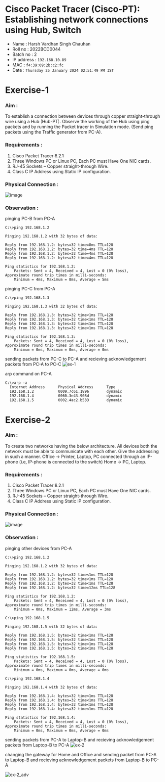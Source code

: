 # Cisco Packet Tracer (Cisco-PT): Establishing network connections using Hub, Switch
- Name : Harsh Vardhan Singh Chauhan
- Roll no : 2022BCD0044
- Batch no : 2
- IP address : `192.168.10.89`
- MAC : `f4:39:09:2b:c2:fc`
- Date : `Thursday 25 January 2024 02:51:49 PM IST`

# Exercise-1
### Aim : 
To establish a connection between devices through copper straight-through wire using a Hub (Hub-PT). Observe the working of the Hub using ping packets and by running the Packet tracer in Simulation mode. (Send ping packets using the Traffic generator from PC-A).
### Requirements : 
1) Cisco Packet Tracer 8.2.1
2) Three Windows PC or Linux PC, Each PC must Have One NIC cards.
3) RJ-45 Sockets – Copper straight-through Wire.
4) Class C IP Address using Static IP configuration.
### Physical Connection : 
![image](https://github.com/Harshtherocking/Computer-Networks-ICS-224/assets/65885345/eac3a4ef-d3e2-4335-8c8a-d72521de1eba)

### Observation : 
pinging PC-B from PC-A
```console
C:\>ping 192.168.1.2

Pinging 192.168.1.2 with 32 bytes of data:

Reply from 192.168.1.2: bytes=32 time=8ms TTL=128
Reply from 192.168.1.2: bytes=32 time=4ms TTL=128
Reply from 192.168.1.2: bytes=32 time=4ms TTL=128
Reply from 192.168.1.2: bytes=32 time=4ms TTL=128

Ping statistics for 192.168.1.2:
    Packets: Sent = 4, Received = 4, Lost = 0 (0% loss),
Approximate round trip times in milli-seconds:
    Minimum = 4ms, Maximum = 8ms, Average = 5ms
```
pinging PC-C from PC-A
```console
C:\>ping 192.168.1.3

Pinging 192.168.1.3 with 32 bytes of data:

Reply from 192.168.1.3: bytes=32 time<1ms TTL=128
Reply from 192.168.1.3: bytes=32 time<1ms TTL=128
Reply from 192.168.1.3: bytes=32 time<1ms TTL=128
Reply from 192.168.1.3: bytes=32 time<1ms TTL=128

Ping statistics for 192.168.1.3:
    Packets: Sent = 4, Received = 4, Lost = 0 (0% loss),
Approximate round trip times in milli-seconds:
    Minimum = 0ms, Maximum = 0ms, Average = 0ms
```
sending packets from PC-C to PC-A and recieving acknowledgement packets from PC-A to PC-C
![ex-1](https://github.com/Harshtherocking/Computer-Networks-ICS-224/assets/65885345/f25c4cbb-2e71-42db-aae6-a880a86d8e89)

arp command on PC-A
```console
C:\>arp -a
  Internet Address      Physical Address      Type
  192.168.1.2           0009.7c61.1896        dynamic
  192.168.1.4           0060.3e43.908d        dynamic
  192.168.1.5           0002.4ac2.b533        dynamic
```




# Exercise-2
### Aim : 
To create two networks having the below architecture. All devices both the network must be able to communicate with each other. Give the addressing in such a manner. 
Office → Printer, Laptop, PC connected through an IP-phone (i.e, IP-phone is connected to the switch)
Home → PC, Laptop.
### Requirements : 
1) Cisco Packet Tracer 8.2.1
2) Three Windows PC or Linux PC, Each PC must Have One NIC cards.
3) RJ-45 Sockets – Copper straight-through Wire.
4) Class C IP Address using Static IP configuration.
### Physical Connection : 
![image](https://github.com/Harshtherocking/Computer-Networks-ICS-224/assets/65885345/8f053f90-c60a-4936-990b-d17be8064bb8)
### Observation : 
pinging other devices from PC-A
```console
C:\>ping 192.168.1.2

Pinging 192.168.1.2 with 32 bytes of data:

Reply from 192.168.1.2: bytes=32 time<1ms TTL=128
Reply from 192.168.1.2: bytes=32 time<1ms TTL=128
Reply from 192.168.1.2: bytes=32 time<1ms TTL=128
Reply from 192.168.1.2: bytes=32 time=12ms TTL=128

Ping statistics for 192.168.1.2:
    Packets: Sent = 4, Received = 4, Lost = 0 (0% loss),
Approximate round trip times in milli-seconds:
    Minimum = 0ms, Maximum = 12ms, Average = 3ms
```
```console
C:\>ping 192.168.1.5

Pinging 192.168.1.5 with 32 bytes of data:

Reply from 192.168.1.5: bytes=32 time<1ms TTL=128
Reply from 192.168.1.5: bytes=32 time<1ms TTL=128
Reply from 192.168.1.5: bytes=32 time<1ms TTL=128
Reply from 192.168.1.5: bytes=32 time<1ms TTL=128

Ping statistics for 192.168.1.5:
    Packets: Sent = 4, Received = 4, Lost = 0 (0% loss),
Approximate round trip times in milli-seconds:
    Minimum = 0ms, Maximum = 0ms, Average = 0ms
```
```console
C:\>ping 192.168.1.4

Pinging 192.168.1.4 with 32 bytes of data:

Reply from 192.168.1.4: bytes=32 time<1ms TTL=128
Reply from 192.168.1.4: bytes=32 time<1ms TTL=128
Reply from 192.168.1.4: bytes=32 time<1ms TTL=128
Reply from 192.168.1.4: bytes=32 time<1ms TTL=128

Ping statistics for 192.168.1.4:
    Packets: Sent = 4, Received = 4, Lost = 0 (0% loss),
Approximate round trip times in milli-seconds:
    Minimum = 0ms, Maximum = 0ms, Average = 0ms
```
sending packets from PC-A to Laptop-B and recieving acknowledgement packets from Laptop-B to PC-A
![ex-2](https://github.com/Harshtherocking/Computer-Networks-ICS-224/assets/65885345/aae0d149-0e9d-4612-afa8-d8db7309230e)

changing the gateway for Home and Office and sending packet from PC-A to Laptop-B and recieving acknowledgement packets from Laptop-B to PC-A

![ex-2_adv](https://github.com/Harshtherocking/Computer-Networks-ICS-224/assets/65885345/811c99ee-5fa1-4247-b596-694e71ca41e9)
